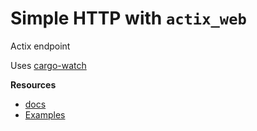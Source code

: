 # Simple HTTP with `actix_web`

Actix endpoint


Uses [cargo-watch](https://crates.io/crates/cargo-watch)


**Resources**

* [docs](https://actix.rs/docs/)
* [Examples](https://github.com/actix/examples)